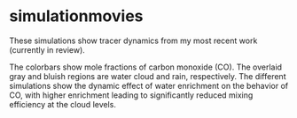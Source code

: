 # simulationmovies

These simulations show tracer dynamics from my most recent work (currently in review).  

The colorbars show mole fractions of carbon monoxide (CO). The overlaid gray and bluish regions are water cloud and rain, respectively.  The different
simulations show the dynamic effect of water enrichment on the behavior of CO, with higher enrichment leading to significantly reduced mixing efficiency at the
cloud levels.
